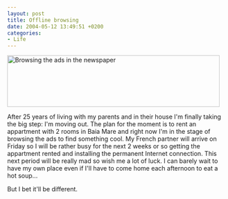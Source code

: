 ```yaml
---
layout: post
title: Offline browsing
date: 2004-05-12 13:49:51 +0200
categories:
- Life
---
```

<img src="http://www.rusiczki.net/blog/blogpics/newspaper_clip.jpg" width="490" height="119" border="0" alt="Browsing the ads in the newspaper" class="image" />

After 25 years of living with my parents and in their house I'm finally taking the big step: I'm moving out. The plan for the moment is to rent an appartment with 2 rooms in Baia Mare and right now I'm in the stage of browsing the ads to find something cool. My French partner will arrive on Friday so I will be rather busy for the next 2 weeks or so getting the appartment rented and installing the permanent Internet connection. This next period will be really mad so wish me a lot of luck. I can barely wait to have my own place even if I'll have to come home each afternoon to eat a hot soup...

But I bet it'll be different.

